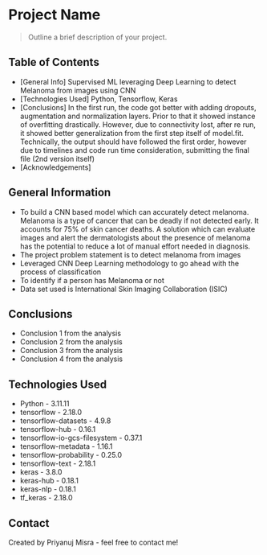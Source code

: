 # Project Name
> Outline a brief description of your project.


## Table of Contents
* [General Info] Supervised ML leveraging Deep Learning to detect Melanoma from images using CNN
* [Technologies Used] Python, Tensorflow, Keras
* [Conclusions] In the first run, the code got better with adding dropouts, augmentation and normalization layers. Prior to that it showed instance of overfitting drastically.
However, due to connectivity lost, after re run, it showed better generalization from the first step itself of model.fit. 
Technically, the output should have followed the first order, however due to timelines and code run time consideration, submitting the final file (2nd version itself)
* [Acknowledgements]

<!-- You can include any other section that is pertinent to your problem -->

## General Information
- To build a CNN based model which can accurately detect melanoma. Melanoma is a type of cancer that can be deadly if not detected early. It accounts for 75% of skin cancer deaths. A solution which can evaluate images and alert the dermatologists about the presence of melanoma has the potential to reduce a lot of manual effort needed in diagnosis.
- The project problem statement is to detect melanoma from images
- Leveraged CNN Deep Learning methodology to go ahead with the process of classification
- To identify if a person has Melanoma or not
- Data set used is International Skin Imaging Collaboration (ISIC)

<!-- You don't have to answer all the questions - just the ones relevant to your project. -->

## Conclusions
- Conclusion 1 from the analysis
- Conclusion 2 from the analysis
- Conclusion 3 from the analysis
- Conclusion 4 from the analysis

<!-- You don't have to answer all the questions - just the ones relevant to your project. -->


## Technologies Used
- Python                       -     3.11.11
- tensorflow                   -     2.18.0
- tensorflow-datasets          -     4.9.8
- tensorflow-hub               -     0.16.1
- tensorflow-io-gcs-filesystem -     0.37.1
- tensorflow-metadata          -     1.16.1
- tensorflow-probability       -     0.25.0
- tensorflow-text              -     2.18.1
- keras                        -     3.8.0
- keras-hub                    -     0.18.1
- keras-nlp                    -     0.18.1
- tf_keras                     -     2.18.0

<!-- As the libraries versions keep on changing, it is recommended to mention the version of library used in this project -->



## Contact
Created by Priyanuj Misra - feel free to contact me!


<!-- Optional -->
<!-- ## License -->
<!-- This project is open source and available under the [... License](). -->

<!-- You don't have to include all sections - just the one's relevant to your project -->